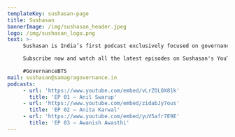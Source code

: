 ```yaml
---
templateKey: sushasan-page
title: Sushasan
bannerImage: /img/sushasan_header.jpeg
logo: /img/sushasan_logo.png
text: >-
     Sushasan is India’s first podcast exclusively focused on governance, where we bring you unfiltered conversations with the people behind India’s governance. In this captivating podcast, our Founder & CEO, Gaurav Goel, interviews leaders who work in or with the government to create large-scale impact. The podcast offers listeners a ringside view of the functioning of the Indian state as well as a glimpse into the personal journeys of these leaders. <br> <br>

     Subscribe now and watch all the latest episodes on Sushasan's YouTube channel for governance behind-the-scenes! <br> <br>

     #GovernanceBTS
mail: sushasan@samagragovernance.in
podcasts:
     - url: 'https://www.youtube.com/embed/vLrZOL0X81k'
       title: 'EP 01 – Anil Swarup'
     - url: 'https://www.youtube.com/embed/zidabJy7ous'
       title: 'EP 02 – Anita Karwal'
     - url: 'https://www.youtube.com/embed/yuV5afr7E9E'
       title: 'EP 03 – Awanish Awasthi'
---
```

